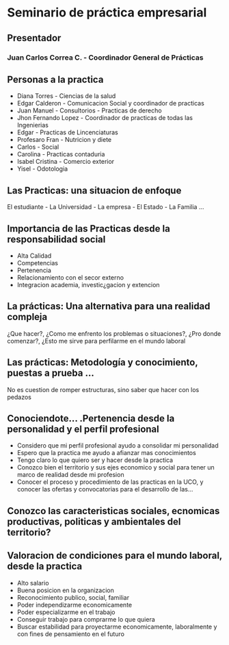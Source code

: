 # Seminario de práctica empresarial
## Presentador 
### Juan Carlos Correa C. - Coordinador General de Prácticas
## Personas a la practica
- Diana Torres - Ciencias de la salud
- Edgar Calderon - Comunicacion Social y coordinador de practicas
- Juan Manuel - Consultorios - Practicas de derecho
- Jhon Fernando Lopez - Coordinador de practicas de todas las Ingenierias
- Edgar - Practicas de Lincenciaturas
- Profesaro Fran - Nutricion y diete
- Carlos - Social
- Carolina - Practicas contaduria
- Isabel Cristina - Comercio exterior
- Yisel - Odotologia
## Las Practicas: una situacion de enfoque
El estudiante - La Universidad - La empresa - El Estado - La Familia ...
## Importancia de las Practicas desde la responsabilidad social
- Alta Calidad
- Competencias
- Pertenencia
- Relacionamiento con el secor externo
- Integracion academia, investic¿gacion y extencion
## La prácticas: Una alternativa para una realidad compleja
¿Que hacer?, ¿Como me enfrento los problemas o situaciones?, ¿Pro donde comenzar?, ¿Esto me sirve para perfilarme en el mundo laboral
## Las prácticas: Metodología y conocimiento, puestas a prueba ...
No es cuestion de romper estructuras, sino saber que hacer con los pedazos
## Conociendote... .Pertenencia desde la personalidad y el perfil profesional
- Considero que mi perfil profesional ayudo a consolidar mi personalidad
- Espero que la practica me ayudo a afianzar mas conocimientos
- Tengo claro lo que quiero ser y hacer desde la practica
- Conozco bien el territorio y sus ejes economico y social para tener un marco de realidad desde mi profesion
- Conocer el proceso y procedimiento de las practicas en la UCO, y conocer las ofertas y convocatorias para el desarrollo de las...
## Conozco las caracteristicas sociales, ecnomicas productivas, politicas y ambientales del territorio?
## Valoracion de condiciones para el mundo laboral, desde la practica
- Alto salario
- Buena posicion en la organizacion
- Reconocimiento publico, social, familiar
- Poder independizarme economicamente
- Poder especializarme en el trabajo
- Conseguir trabajo para comprarme lo que quiera
- Buscar estabilidad para proyectarme economicamente, laboralmente y con fines de pensamiento en el futuro
